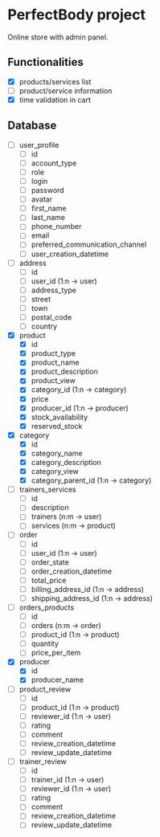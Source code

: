 # PerfectBody project

Online store with admin panel.

## Functionalities

- [x] products/services list
- [ ] product/service information
- [x] time validation in cart

## Database

- [ ] user_profile
  - [ ] id
  - [ ] account_type
  - [ ] role
  - [ ] login
  - [ ] password
  - [ ] avatar
  - [ ] first_name
  - [ ] last_name
  - [ ] phone_number
  - [ ] email
  - [ ] preferred_communication_channel
  - [ ] user_creation_datetime
- [ ] address
  - [ ] id
  - [ ] user_id (1:n -> user)
  - [ ] address_type
  - [ ] street
  - [ ] town
  - [ ] postal_code
  - [ ] country
- [x] product
  - [x] id
  - [x] product_type
  - [x] product_name
  - [x] product_description
  - [x] product_view
  - [x] category_id (1:n -> category)
  - [x] price
  - [x] producer_id (1:n -> producer)
  - [x] stock_availability
  - [x] reserved_stock
- [x] category
  - [x] id
  - [x] category_name
  - [x] category_description
  - [x] category_view
  - [x] category_parent_id (1:n -> category)
- [ ] trainers_services
  - [ ] id
  - [ ] description
  - [ ] trainers (n:m -> user)
  - [ ] services (n:m -> product)
- [ ] order
  - [ ] id
  - [ ] user_id (1:n -> user)
  - [ ] order_state
  - [ ] order_creation_datetime
  - [ ] total_price
  - [ ] billing_address_id (1:n -> address)
  - [ ] shipping_address_id (1:n -> address)
- [ ] orders_products
  - [ ] id
  - [ ] orders (n:m -> order)
  - [ ] product_id (1:n -> product)
  - [ ] quantity
  - [ ] price_per_item
- [x] producer
  - [x] id
  - [x] producer_name
- [ ] product_review
  - [ ] id
  - [ ] product_id (1:n -> product)
  - [ ] reviewer_id (1:n -> user)
  - [ ] rating
  - [ ] comment
  - [ ] review_creation_datetime
  - [ ] review_update_datetime
- [ ] trainer_review
  - [ ] id
  - [ ] trainer_id (1:n -> user)
  - [ ] reviewer_id (1:n -> user)
  - [ ] rating
  - [ ] comment
  - [ ] review_creation_datetime
  - [ ] review_update_datetime